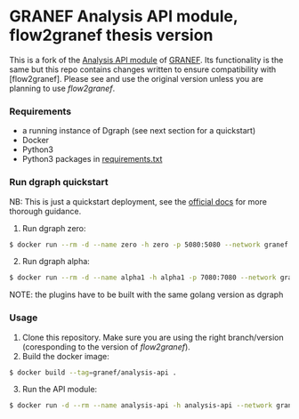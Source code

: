 # GRANEF Analysis API module, flow2granef thesis version

This is a fork of the [Analysis API module](https://gitlab.ics.muni.cz/granef/analysis/api) of [GRANEF](https://granef.csirt.muni.cz/). Its functionality is the same but this repo contains changes written to ensure compatibility with [flow2granef]. Please see and use the original version unless you are planning to use *flow2granef*.

### Requirements

- a running instance of Dgraph (see next section for a quickstart)
- Docker 
- Python3
- Python3 packages in [requirements.txt](requirements.txt)

### Run dgraph quickstart
NB: This is just a quickstart deployment, see the [official docs](https://docs.hypermode.com/dgraph/overview) for more thorough guidance.
1. Run dgraph zero:
```bash
$ docker run --rm -d --name zero -h zero -p 5080:5080 --network granef -p 6080:6080 -v ~/zero_data:/dgraph dgraph/dgraph:latest dgraph zero --my=zero:5080 --telemetry "sentry=false;"
```
2. Run dgraph alpha:
```bash
$ docker run --rm -d --name alpha1 -h alpha1 -p 7080:7080 --network granef -p 8080:8080 -p 9080:9080 -v ~/plugins:/plugins -v ~/alpha_data1:/dgraph dgraph/dgraph:latest dgraph alpha --zero=zero:5080 --my=alpha1:7080 --custom_tokenizers=/plugins/cidr-plugin.so --security whitelist=0.0.0.0/0 --telemetry "sentry=false;"
```
NOTE: the plugins have to be built with the same golang version as dgraph

### Usage
1. Clone this repository. Make sure you are using the right branch/version (coresponding to the version of *flow2granef*).
2. Build the docker image:
```bash
$ docker build --tag=granef/analysis-api .
```
3. Run the API module:
```bash
$ docker run -d --rm --name analysis-api -h analysis-api --network granef -p 127.0.0.1:7000:7000 granef/analysis-api -ip 0.0.0.0 -p 7000 -di alpha1 -dp 9080
```
